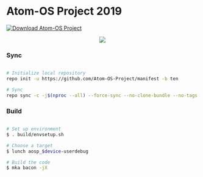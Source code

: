 # Atom-OS Project 2019 #

[![Download Atom-OS Project](https://img.shields.io/sourceforge/dt/atom-os-project.svg)](https://sourceforge.net/projects/atom-os-project/files/latest/download)

<p align="center"> 
<img src="https://github.com/Atom-OS-Project/manifest/blob/ten/snippets/Atomlogo.png" > 
</p>


### Sync ###

```bash

# Initialize local repository
repo init -u https://github.com/Atom-OS-Project/manifest -b ten

# Sync
repo sync -c -j$(nproc --all) --force-sync --no-clone-bundle --no-tags
```

### Build ###

```bash

# Set up environment
$ . build/envsetup.sh

# Choose a target
$ lunch aosp_$device-userdebug

# Build the code
$ mka bacon -jX
```


